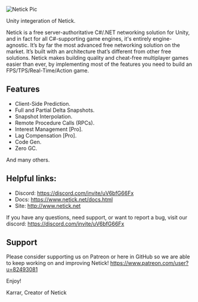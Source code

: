 ![Netick Pic](https://i.ibb.co/QbCLKD3/Netick-Github.png)

Unity integeration of Netick.

Netick is a free server-authoritative C#/.NET networking solution for Unity, and in fact for all C#-supporting game engines, it's entirely engine-agnostic. It’s by far the most advanced free networking solution on the market. It’s built with an architecture that’s different from other free solutions. Netick makes building quality and cheat-free multiplayer games easier than ever, by implementing most of the features you need to build an FPS/TPS/Real-Time/Action game.


## Features
  * Client-Side Prediction.
  * Full and Partial Delta Snapshots.
  * Snapshot Interpolation.
  * Remote Procedure Calls (RPCs).
  * Interest Management [Pro].
  * Lag Compensation [Pro].
  * Code Gen.
  * Zero GC.

And many others.

## Helpful links:
  * Discord: https://discord.com/invite/uV6bfG66Fx
  * Docs: https://www.netick.net/docs.html
  * Site: http://www.netick.net

If you have any questions, need support, or want to report a bug, visit our discord: 
https://discord.com/invite/uV6bfG66Fx
 
## Support
Please consider supporting us on Patreon or here in GitHub so we are able to keep working on and improving Netick!
https://www.patreon.com/user?u=82493081

Enjoy!

Karrar,
Creator of Netick